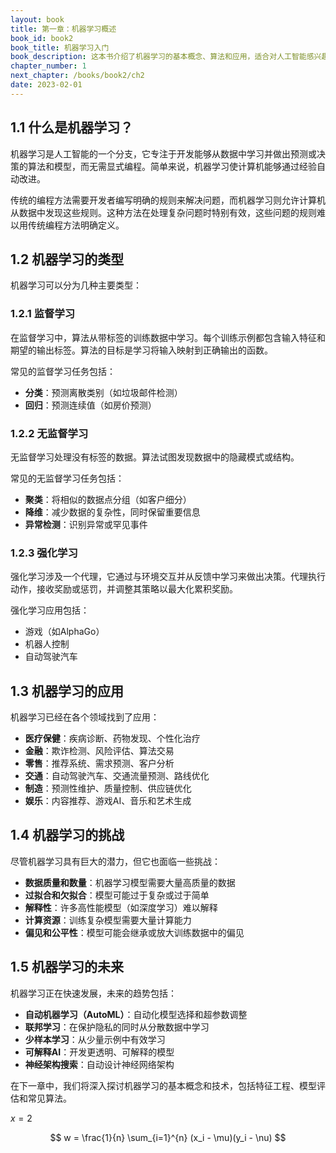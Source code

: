 ```yaml
---
layout: book
title: 第一章：机器学习概述
book_id: book2
book_title: 机器学习入门
book_description: 这本书介绍了机器学习的基本概念、算法和应用，适合对人工智能感兴趣的读者。
chapter_number: 1
next_chapter: /books/book2/ch2
date: 2023-02-01
---
```


## 1.1 什么是机器学习？

机器学习是人工智能的一个分支，它专注于开发能够从数据中学习并做出预测或决策的算法和模型，而无需显式编程。简单来说，机器学习使计算机能够通过经验自动改进。

传统的编程方法需要开发者编写明确的规则来解决问题，而机器学习则允许计算机从数据中发现这些规则。这种方法在处理复杂问题时特别有效，这些问题的规则难以用传统编程方法明确定义。

## 1.2 机器学习的类型

机器学习可以分为几种主要类型：

### 1.2.1 监督学习

在监督学习中，算法从带标签的训练数据中学习。每个训练示例都包含输入特征和期望的输出标签。算法的目标是学习将输入映射到正确输出的函数。

常见的监督学习任务包括：
- **分类**：预测离散类别（如垃圾邮件检测）
- **回归**：预测连续值（如房价预测）

### 1.2.2 无监督学习

无监督学习处理没有标签的数据。算法试图发现数据中的隐藏模式或结构。

常见的无监督学习任务包括：
- **聚类**：将相似的数据点分组（如客户细分）
- **降维**：减少数据的复杂性，同时保留重要信息
- **异常检测**：识别异常或罕见事件

### 1.2.3 强化学习

强化学习涉及一个代理，它通过与环境交互并从反馈中学习来做出决策。代理执行动作，接收奖励或惩罚，并调整其策略以最大化累积奖励。

强化学习应用包括：
- 游戏（如AlphaGo）
- 机器人控制
- 自动驾驶汽车

## 1.3 机器学习的应用

机器学习已经在各个领域找到了应用：

- **医疗保健**：疾病诊断、药物发现、个性化治疗
- **金融**：欺诈检测、风险评估、算法交易
- **零售**：推荐系统、需求预测、客户分析
- **交通**：自动驾驶汽车、交通流量预测、路线优化
- **制造**：预测性维护、质量控制、供应链优化
- **娱乐**：内容推荐、游戏AI、音乐和艺术生成

## 1.4 机器学习的挑战

尽管机器学习具有巨大的潜力，但它也面临一些挑战：

- **数据质量和数量**：机器学习模型需要大量高质量的数据
- **过拟合和欠拟合**：模型可能过于复杂或过于简单
- **解释性**：许多高性能模型（如深度学习）难以解释
- **计算资源**：训练复杂模型需要大量计算能力
- **偏见和公平性**：模型可能会继承或放大训练数据中的偏见

## 1.5 机器学习的未来

机器学习正在快速发展，未来的趋势包括：

- **自动机器学习（AutoML）**：自动化模型选择和超参数调整
- **联邦学习**：在保护隐私的同时从分散数据中学习
- **少样本学习**：从少量示例中有效学习
- **可解释AI**：开发更透明、可解释的模型
- **神经架构搜索**：自动设计神经网络架构

在下一章中，我们将深入探讨机器学习的基本概念和技术，包括特征工程、模型评估和常见算法。 



$x=2$


$$
w = \frac{1}{n} \sum_{i=1}^{n} (x_i - \mu)(y_i - \nu)
$$
